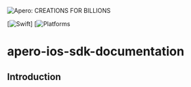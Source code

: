 ![Apero: CREATIONS FOR BILLIONS](https://apero.vn/themes/apero/assets/images/logo.png)

[![Swift](https://img.shields.io/badge/Swift-5.9_5.10_6.0-orange?style=flat-square)]
[![Platforms](iOS)

# apero-ios-sdk-documentation

## Introduction

